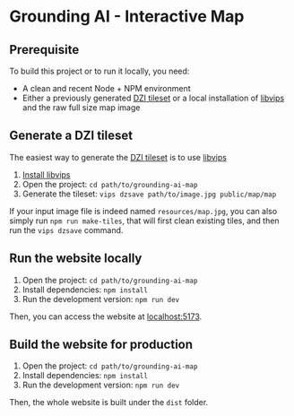 # Grounding AI - Interactive Map

## Prerequisite

To build this project or to run it locally, you need:

- A clean and recent Node + NPM environment
- Either a previously generated [DZI tileset](<https://learn.microsoft.com/en-us/previous-versions/windows/silverlight/dotnet-windows-silverlight/cc645077(v=vs.95)>) or a local installation of [libvips](https://www.libvips.org/) and the raw full size map image

## Generate a DZI tileset

The easiest way to generate the [DZI tileset](<https://learn.microsoft.com/en-us/previous-versions/windows/silverlight/dotnet-windows-silverlight/cc645077(v=vs.95)>) is to use [libvips](https://www.libvips.org/)

1. [Install libvips](https://www.libvips.org/install.html)
2. Open the project: `cd path/to/grounding-ai-map`
3. Generate the tileset: `vips dzsave path/to/image.jpg public/map/map`

If your input image file is indeed named `resources/map.jpg`, you can also simply run `npm run make-tiles`, that will first clean existing tiles, and then run the `vips dzsave` command.

## Run the website locally

1. Open the project: `cd path/to/grounding-ai-map`
2. Install dependencies: `npm install`
3. Run the development version: `npm run dev`

Then, you can access the website at [localhost:5173](http://localhost:5173/).

## Build the website for production

1. Open the project: `cd path/to/grounding-ai-map`
2. Install dependencies: `npm install`
3. Run the development version: `npm run dev`

Then, the whole website is built under the `dist` folder.
